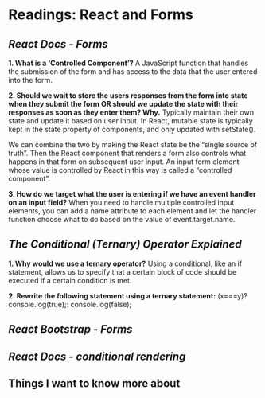 # Readings: React and Forms
## ***React Docs - Forms***
**1. What is a ‘Controlled Component’?** 
 A JavaScript function that handles the submission of the form and has access to the data that the user entered into the form.

**2. Should we wait to store the users responses from the form into state when they submit the form OR should we update the state with their responses as soon as they enter them? Why.**
 Typically maintain their own state and update it based on user input. In React, mutable state is typically kept in the state property of components, and only updated with setState().

We can combine the two by making the React state be the “single source of truth”. Then the React component that renders a form also controls what happens in that form on subsequent user input. An input form element whose value is controlled by React in this way is called a “controlled component”.

**3. How do we target what the user is entering if we have an event handler on an input field?**
 When you need to handle multiple controlled input elements, you can add a name attribute to each element and let the handler function choose what to do based on the value of event.target.name.
 

## ***The Conditional (Ternary) Operator Explained***
**1. Why would we use a ternary operator?**
 Using a conditional, like an if statement, allows us to specify that a certain block of code should be executed if a certain condition is met.
 
**2. Rewrite the following statement using a ternary statement:**
 (x===y)?console.log(true);: console.log(false);

## ***React Bootstrap - Forms***
## ***React Docs - conditional rendering***


## Things I want to know more about